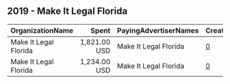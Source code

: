 ## 2019 - Make It Legal Florida 
|OrganizationName|Spent|PayingAdvertiserNames|CreativeUrls|Impressions|Genders|AgeBrackets|CountryCodes|BillingAddresses|CandidateBallotInformation|
|:---|---:|:---|:---|---:|:---|:---|:---|:---|:---|
|Make It Legal Florida|1,821.00 USD|Make It Legal Florida|[0](https://www.snap.com/political-ads/asset/f14ad954e8f9cc70a12a294ee962d9094630f9a19b0fc1b74e601668b6df5396?mediaType=png)|1,640,314||21+|united states|US|Make It Legal Florida|
|Make It Legal Florida|1,234.00 USD|Make It Legal Florida|[0](https://www.snap.com/political-ads/asset/8a5148b1e354801d0a84760be03fdf737daec145ef218f16bb2e513fd1bdaeb1?mediaType=mp4)|1,088,927||21+|united states|US|Make It Legal Florida|
